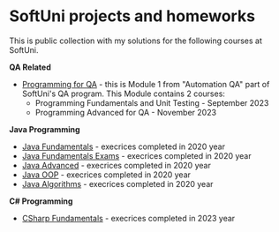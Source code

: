 # SoftUni projects and homeworks

This is public collection with my solutions for the following courses at SoftUni.

**QA Related**
- [Programming for QA](./Programming-for-QA-sep2023) - this is Module 1 from "Automation QA" part of SoftUni's QA program. This Module contains 2 courses:
    + Programming Fundamentals and Unit Testing - September 2023
    + Programming Advanced for QA - November 2023

**Java Programming**
- [Java Fundamentals](./Java-Fundamentals-Jan2020) - execrices completed in 2020 year
- [Java Fundamentals Exams](./Java-Fundamentals-Exams) - execrices completed in 2020 year
- [Java Advanced](./Java-Advanced-Jan2020) - execrices completed in 2020 year
- [Java OOP](./Java-OOP-Feb2020) - execrices completed in 2020 year
- [Java Algorithms](./Java-Algorithms-May2020) - execrices completed in 2020 year

**C# Programming**
- [CSharp Fundamentals](./CSharp-Fundamentals-2023) - execrices completed in 2023 year
